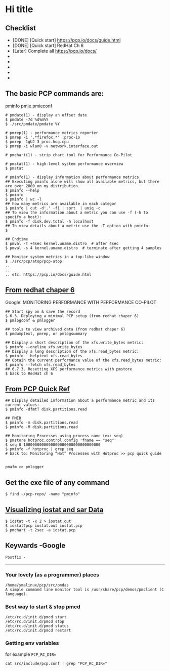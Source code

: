 # Hi title

## Checklist
- [DONE] [Quick start] https://pcp.io/docs/guide.html  
- [DONE] [Quick start] RedHat Ch 6  
- [Later] Complete all https://pcp.io/docs/    
-  
-  
-  
-  
-  

## The basic PCP commands are:
pminfo
pmie
pmieconf


```
# pmdate(1) - display an offset date
$ pmdate -7d %d%m%Y
$ ./src/pmdate/pmdate %Y

# pmrep(1) - performance metrics reporter
$ pmrep -i '.*firefox.*' :proc-io
$ pmrep -1gUJ 3 proc.hog.cpu
$ pmrep -i wlan0 -v network.interface.out

# pmchart(1) - strip chart tool for Performance Co-Pilot

# pmstat(1) - high-level system performance overview
$ pmstat

# pminfo(1) - display information about performance metrics
## Executing pminfo alone will show all available metrics, but there are over 2000 on my distribution.
$ pminfo --help
$ pminfo
$ pminfo | wc -l
## how many metrics are available in each categor
$ pminfo | cut -d'.' -f1 | sort  | uniq -c
## To view the information about a metric you can use -f (-h to specify a host):
$ pminfo -f disk.dev.total -h localhost
## To view details about a metric use the -T option with pminfo:
$

## Endtime
$ pmval -T +4sec kernel.uname.distro  # after 4sec
$ pmval -s 4 kernel.uname.distro  # terminate after getting 4 samples

## Monitor system metrics in a top-like window
$ ./src/pcp/atop/pcp-atop
..
..
.. etc: https://pcp.io/docs/guide.html
```
## [From redhat chaper 6](https://access.redhat.com/documentation/en-us/red_hat_enterprise_linux/8/html/monitoring_and_managing_system_status_and_performance/monitoring-performance-with-performance-co-pilot_monitoring-and-managing-system-status-and-performance#tools-distributed-with-pcp_monitoring-performance-with-performance-co-pilot)
Google: MONITORING PERFORMANCE WITH PERFORMANCE CO-PILOT  
```
## Start spy on & save the record
$ 6.3. Deploying a minimal PCP setup (from redhat chaper 6)
$ pmlogconf & pmlogger

## tools to view archived data (from redhat chaper 6)
$ pmdumptext, pmrep, or pmlogsummary

## Display a short description of the xfs.write_bytes metric:
$ pminfo --oneline xfs.write_bytes
## Display a long description of the xfs.read_bytes metric:
$ pminfo --helptext xfs.read_bytes
## Obtain the current performance value of the xfs.read_bytes metric:
$ pminfo --fetch xfs.read_bytes
## 6.7.3. Resetting XFS performance metrics with pmstore
$ back to RedHat ch 6

```
## [From PCP Quick Ref](https://pcp.io/docs/guide.html)
```
## Display detailed information about a performance metric and its current values:
$ pminfo -dfmtT disk.partitions.read

## PMID
$ pminfo -m disk.partitions.read
$ pminfo -M disk.partitions.read

## Monitoring Processes using process name (ex: seq)
$ pmstore hotproc.control.config 'fname == "seq"'
$ seq 0 1000000000000000000000000000000000
$ pminfo -f hotproc | grep seq
# back to: Monitoring “Hot” Processes with Hotproc >> pcp quick guide


```

```
pmafm >> pmlogger 
```

## Get the exe file of any command
```
$ find ~/pcp-repo/ -name "pminfo"
```


## [Visualizing iostat and sar Data](https://pcp.io/docs/guide.html)
```
$ iostat -t -x 2 > iostat.out
$ iostat2pcp iostat.out iostat.pcp
$ pmchart -t 2sec -a iostat.pcp
```




## Keywards -Google
```
Postfix - 
```

---------------------------------------
### Your lovely (as a programmer) places
```
/home/smalinux/pcp/src/pmdas
A simple command line monitor tool is /usr/share/pcp/demos/pmclient (C language).
```

### Best way to start & stop pmcd
```
/etc/rc.d/init.d/pmcd start
/etc/rc.d/init.d/pmcd stop
/etc/rc.d/init.d/pmcd status
/etc/rc.d/init.d/pmcd restart
```
### Getting env variables
for example `PCP_RC_DIR=`
```
cat src/include/pcp.conf | grep "PCP_RC_DIR="
```


